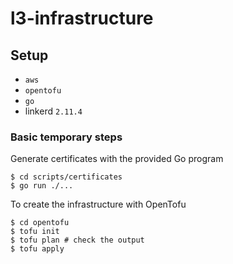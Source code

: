 # l3-infrastructure

## Setup

- `aws`
- `opentofu`
- `go`
- linkerd `2.11.4`

### Basic temporary steps

Generate certificates with the provided Go program

```shell
$ cd scripts/certificates
$ go run ./...
```

To create the infrastructure with OpenTofu

```shell
$ cd opentofu
$ tofu init
$ tofu plan # check the output
$ tofu apply
```

